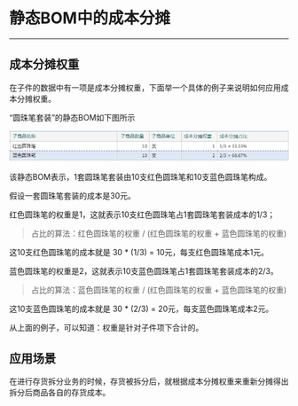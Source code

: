 # 静态BOM中的成本分摊

---

## 成本分摊权重

在子件的数据中有一项是成本分摊权重，下面举一个具体的例子来说明如何应用成本分摊权重。

“圆珠笔套装”的静态BOM如下图所示

![](../assets/02-04-04-01.jpg)

该静态BOM表示，1套圆珠笔套装由10支红色圆珠笔和10支蓝色圆珠笔构成。

假设一套圆珠笔套装的成本是30元。

红色圆珠笔的权重是1，这就表示10支红色圆珠笔占1套圆珠笔套装成本的1/3；
> 占比的算法：红色圆珠笔的权重 / (红色圆珠笔的权重 + 蓝色圆珠笔的权重)

这10支红色圆珠笔的成本就是 30 * (1/3) = 10元，每支红色圆珠笔成本1元。

蓝色圆珠笔的权重是2，这就表示10支蓝色圆珠笔占1套圆珠笔套装成本的2/3。
> 占比的算法：蓝色圆珠笔的权重 / (红色圆珠笔的权重 + 蓝色圆珠笔的权重)

这10支蓝色圆珠笔的成本就是 30 * (2/3) = 20元，每支蓝色圆珠笔成本2元。

从上面的例子，可以知道：权重是针对子件项下合计的。


## 应用场景

在进行存货拆分业务的时候，存货被拆分后，就根据成本分摊权重来重新分摊得出拆分后商品各自的存货成本。

